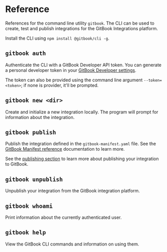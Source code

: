 # Reference

References for the command line utility `gitbook`. The CLI can be used to create, test and publish integrations for the GitBook Integrations platform.

Install the CLI using `npm install @gitbook/cli -g`.

## `gitbook auth`

Authenticate the CLI with a GitBook Developer API token. You can generate a personal developer token in your [GitBook Developer settings](https://app.gitbook.com/account/developer).

The token can also be provided using the command line argument `--token=<token>`; if none is provider, it'll be prompted.

## `gitbook new <dir>`

Create and initialize a new integration locally. The program will prompt for information about the integration.

## `gitbook publish`

Publish the integration defined in the `gitbook-manifest.yaml` file. See the [GitBook Manifest reference](broken-reference) documentation to learn more.

See the [publishing section](../getting-started/publishing.md) to learn more about publishing your integration to GitBook.

## `gitbook unpublish`

Unpublish your integration from the GitBook integration platform.

## `gitbook whoami`

Print information about the currently authenticated user.

## `gitbook help`

View the GitBook CLI commands and information on using them.
